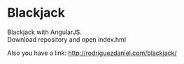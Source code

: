 # Blackjack

Blackjack with AngularJS.<br>
Download repository and open index.hml<p>
Also you have a link: http://rodriguezdaniel.com/blackjack/
